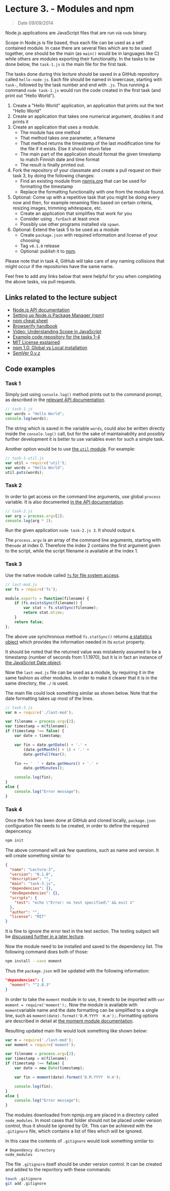 # Lecture 3. - Modules and npm

> Date 09/09/2014

Node.js applications are JavaScript files that are run via `node` binary.

Scope in Node.js is file based, thus each file can be used as a self contained module. In case there are several files which are to be used together, one should be the main (as `main()` would be in languages like C) while others are modules exporting their functionality.
In the tasks to be done below, the `task-1.js` is the main file for the first task.

The tasks done during this lecture should be saved in a GitHub repository called `hello-node-js`. Each file should be named in lowercase, starting with `task-`, followed by the task number and end with `.js`.
Thus running a command `node task-1.js` would run the code created in the first task (and print out "Hello World").

1. Create a "Hello World" application, an application that prints out the text "Hello World"
2. Create an application that takes one numerical argument, doubles it and prints it
3. Create an application that uses a module.
    - The module has one method
    - That method takes one parameter, a filename
    - That method returns the timestamp of the last modification time for the file if it exists. Else it should return false
    - The main part of the application should format the given timestamp to match Finnish date and time format
    - The result is finally printed out.
4. Fork the repository of your classmate and create a pull request on their task 3, by doing the following changes:
    - Find an existing module from [npmjs.org][npm] that can be used for formatting the timestamp
    - Replace the formatting functionality with one from the module found.
5. Optional: Come up with a repetitive task that you might be doing every now and then, for example renaming files based on certain criteria, resizing images, trimming whitespace, etc.
    - Create an application that simplifies that work for you
    - Consider using `.forEach` at least once
    - Possibly use other programs installed via `spawn`.
6. Optional: Extend the task 5 to be used as a module
    - Create `package.json` with required information and license of your choosing
    - Tag `v0.1.0` release
    - Optional: publish it to [npm][].

Please note that in task 4, GitHub will take care of any naming collisions that might occur if the repositories have the same name.

Feel free to add any links below that were helpful for you when completing the above tasks, via pull requests.

## Links related to the lecture subject

* [Node.js API documentation][api]
* [Setting up Node.js Package Manager (npm)](http://paazmaya.com/setting-up-node.js-package-manager-npm "Setting up Node.js Package Manager (npm)")
* [npm cheat sheet](http://browsenpm.org/help "npm cheat sheet")
* [Browserify handbook](https://github.com/substack/browserify-handbook "how to build modular applications with browserify")
* [Video: Understanding Scope in JavaScript](https://www.youtube.com/watch?v=lTUyNW9oTLo "Understanding Scope in JavaScript")
* [Example code repository for the tasks 1-4](https://github.com/paazmaya/hello-node-js "Hello Node.js")
* [MIT License explained](https://tldrlegal.com/license/mit-license "A short, permissive software license")
* [npm 1.0: Global vs Local installation](http://blog.nodejs.org/2011/03/23/npm-1-0-global-vs-local-installation "npm 1.0: Global vs Local installation")
* [SemVer 0.y.z](http://www.forbeslindesay.co.uk/post/53849897522/semver-0-y-z "SemVer 0.y.z")

[npm]: https://www.npmjs.org/ "Node Packaged Modules"
[api]: http://nodejs.org/documentation/api/ "Node.js API Documentation"

## Code examples

### Task 1

Simply just using `console.log()` method prints out to the command prompt,
as described in the [relevant API documentation](http://nodejs.org/api/console.html#console_console_log_data "Prints to stdout with newline").

```js
// task-1.js
var words = "Hello World";
console.log(words);
```

The string which is saved in the variable `words`, could also be written directly inside the `console.log()` call, but for the sake of maintainability and possibly further development it is better to use variables even for such a simple task.

Another option would be to use [the `util` module](http://nodejs.org/api/util.html "util logging methods and other helpers"). For example:

```js
// task-1-util.js
var util = require('util');
var words = "Hello World";
util.puts(words);
```

### Task 2

In order to get access on the command line arguments, use global `process` variable.
It is also documented [in the API documentation](http://nodejs.org/api/process.html#process_process "The process object is a global object and can be accessed from anywhere").

```js
// task-2.js
var arg = process.argv[2];
console.log(arg * 2);
```

Run the given application `node task-2.js 3`. It should output `6`.

The `process.argv` is an array of the command line arguments, starting with the`node` at index 0.
Therefore the index 2 contains the first argument given to the script, while the script filename is available at the index 1.


### Task 3

Use the native module called [`fs` for file system access](http://nodejs.org/api/fs.html "File I/O is provided by simple wrappers around standard POSIX functions").

```js
// last-mod.js
var fs = require('fs');

module.exports = function(filename) {
	if (fs.existsSync(filename)) {
		var stat = fs.statSync(filename);
		return stat.mtime;
	}
	return false;
};
```

The above use synchronous method `fs.statSync()` returns [a statistics object](http://nodejs.org/api/fs.html#fs_class_fs_stats "Objects returned from fs.stat(), fs.lstat() and fs.fstat() and their synchronous counterparts are of this type")
which provides the information needed in its `mstat` property.

It should be noted that the returned value was mistakenly assumed to be a timestamp (number of seconds from 1.1.1970),
but it is in fact an instance of [the JavaScript Date object](https://developer.mozilla.org/en-US/docs/Web/JavaScript/Reference/Global_Objects/Date "Date objects are based on a time value that is the number of milliseconds since 1 January, 1970 UTC").

Now the `last-mod.js` file can be used as a module, by requiring it in the same fashion as other modules.
In order to make it clearer that it is in the same directory, the `./` is used.

The main file could look something similar as shown below. Note that the date formatting takes up most of the lines.

```js
// task-3.js
var m = require('./last-mod');

var filename = process.argv[2];
var timestamp = m(filename);
if (timestamp !== false) {
	var date = timestamp;

	var fin = date.getDate() + '.' +
		(date.getMonth() + 1) + '.' +
		date.getFullYear();

	fin += '  ' + date.getHours() + '.' +
		date.getMinutes();

	console.log(fin);
}
else {
	console.log("Error message");
}
```

### Task 4

Once the fork has been done at GitHub and cloned locally, `package.json` configuration file needs to be created, in order to define the required depencency.

```sh
npm init
```

The above command will ask few questions, such as name and version. It will create something similar to:

```json
{
  "name": "Lecture-3",
  "version": "0.1.0",
  "description": "",
  "main": "task-3.js",
  "dependencies": {},
  "devDependencies": {},
  "scripts": {
    "test": "echo \"Error: no test specified\" && exit 1"
  },
  "author": "",
  "license": "MIT"
}

```
It is fine to ignore the error text in the test section. The testing subject will be [discussed further in a later lecture]().

Now the module need to be installed and saved to the dependency list. The following command does both of those:

```sh
npm install --save moment
```

Thus the `package.json` will be updated with the following information:

```json
"dependencies": {
  "moment": "^2.8.3"
}
```

In order to take the `moment` module in to use, it needs to be imported with `var moment = require('moment');`.
Now the module is available with `moment`variable name and the date formatting can be simplified to a single line,
such as `moment(date).format('D.M.YYYY  H.m');`.
Formatting options are described in detail at
[the moment module documentation](http://momentjs.com/docs/#/displaying/format/ "Once parsing and manipulation are done, you need some way to display the moment").

Resulting updated main file would look something like shown below:

```js
var m = require('./last-mod');
var moment = require('moment');

var filename = process.argv[2];
var timestamp = m(filename);
if (timestamp !== false) {
	var date = new Date(timestamp);

	var fin = moment(date).format('D.M.YYYY  H.m');

	console.log(fin);
}
else {
	console.log("Error message");
}
```

The modules downloaded from npmjs.org are placed in a directory called `node_modules`. In most cases that
folder should not be placed under version control, thus it should be ignored by Git.
This can be achieved with the `.gitignore` file, which contains a list of files which will be ignored.

In this case the contents of `.gitignore` would look something similar to:

```
# Dependency directory
node_modules
```

The file `.gitignore` itself should be under version control.
It can be created and added to the reporitory with these commands:

```sh
touch .gitignore
git add .gitignore
```
